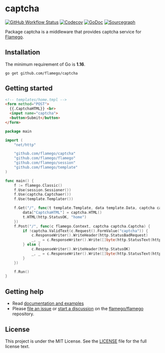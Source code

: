 # captcha

[![GitHub Workflow Status](https://img.shields.io/github/workflow/status/flamego/captcha/Go?logo=github&style=for-the-badge)](https://github.com/flamego/captcha/actions?query=workflow%3AGo)
[![Codecov](https://img.shields.io/codecov/c/gh/flamego/captcha?logo=codecov&style=for-the-badge)](https://app.codecov.io/gh/flamego/captcha)
[![GoDoc](https://img.shields.io/badge/GoDoc-Reference-blue?style=for-the-badge&logo=go)](https://pkg.go.dev/github.com/flamego/captcha?tab=doc)
[![Sourcegraph](https://img.shields.io/badge/view%20on-Sourcegraph-brightgreen.svg?style=for-the-badge&logo=sourcegraph)](https://sourcegraph.com/github.com/flamego/captcha)

Package captcha is a middleware that provides captcha service for [Flamego](https://github.com/flamego/flamego).

## Installation

The minimum requirement of Go is **1.16**.

	go get github.com/flamego/captcha

## Getting started

```html
<!-- templates/home.tmpl -->
<form method="POST">
  {{.CaptchaHTML}} <br>
  <input name="captcha">
  <button>Submit</button>
</form>
```

```go
package main

import (
	"net/http"

	"github.com/flamego/captcha"
	"github.com/flamego/flamego"
	"github.com/flamego/session"
	"github.com/flamego/template"
)

func main() {
	f := flamego.Classic()
	f.Use(session.Sessioner())
	f.Use(captcha.Captchaer())
	f.Use(template.Templater())

	f.Get("/", func(t template.Template, data template.Data, captcha captcha.Captcha) {
		data["CaptchaHTML"] = captcha.HTML()
		t.HTML(http.StatusOK, "home")
	})
	f.Post("/", func(c flamego.Context, captcha captcha.Captcha) {
		if !captcha.ValidText(c.Request().FormValue("captcha")) {
			c.ResponseWriter().WriteHeader(http.StatusBadRequest)
			_, _ = c.ResponseWriter().Write([]byte(http.StatusText(http.StatusBadRequest)))
		} else {
			c.ResponseWriter().WriteHeader(http.StatusOK)
			_, _ = c.ResponseWriter().Write([]byte(http.StatusText(http.StatusOK)))
		}
	})

	f.Run()
}
```

## Getting help

- Read [documentation and examples](https://flamego.dev/middleware/captcha.html)
- Please [file an issue](https://github.com/flamego/flamego/issues) or [start a discussion](https://github.com/flamego/flamego/discussions) on the [flamego/flamego](https://github.com/flamego/flamego) repository.

## License

This project is under the MIT License. See the [LICENSE](LICENSE) file for the full license text.
